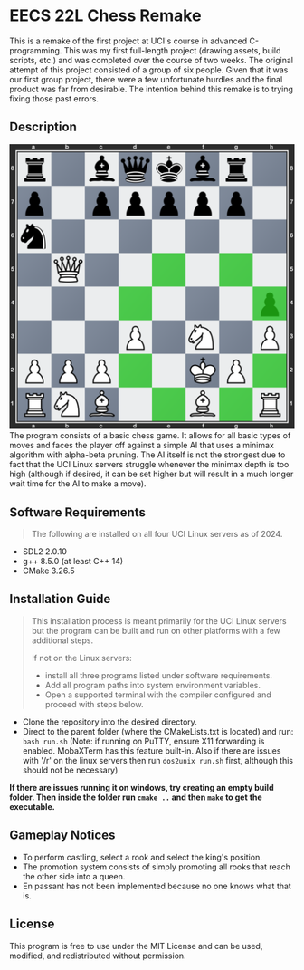 #  EECS 22L Chess Remake
This is a remake of the first project at UCI's course in advanced C-programming. This was my first full-length project (drawing assets, build scripts, etc.) and was completed over the course of two weeks. The original attempt of this project consisted of a group of six people. Given that it was our first group project, there were a few unfortunate hurdles and the final product was far from desirable. The intention behind this remake is to trying fixing those past errors.

## Description
![A preview of the game](/assets/preview.png)
The program consists of a basic chess game. It allows for all basic types of moves and faces the player off against a simple AI that uses a minimax algorithm with alpha-beta pruning. The AI itself is not the strongest due to fact that the UCI Linux servers struggle whenever the minimax depth is too high (although if desired, it can be set higher but will result in a much longer wait time for the AI to make a move).

## Software Requirements
> The following are installed on all four UCI Linux servers as of 2024.
- SDL2 2.0.10
- g++ 8.5.0 (at least C++ 14)
- CMake 3.26.5

## Installation Guide
> This installation process is meant primarily for the UCI Linux servers but the program can be built and run on other platforms with a few additional steps.
> 
>If not on the Linux servers:
>-  install all three programs listed under software requirements.
>-  Add all program paths into system environment variables. 
>- Open a supported terminal with the compiler configured and proceed with steps below.
- Clone the repository into the desired directory.
- Direct to the parent folder (where the CMakeLists.txt is located) and run:
` bash run.sh`
(Note: if running on PuTTY, ensure X11 forwarding is enabled. MobaXTerm has this feature built-in. Also if there are issues with '/r' on the linux servers then run `dos2unix run.sh` first, although this should not be necessary)

**If there are issues running it on windows, try creating an empty build folder. Then inside the folder run `cmake ..` and then `make` to get the executable.**


## Gameplay Notices
- To perform castling, select a rook and select the king's position.
- The promotion system consists of simply promoting all rooks that reach the other side into a queen.
- En passant has not been implemented because no one knows what that is.

## License
This program is free to use under the MIT License and can be used, modified, and redistributed without permission.
